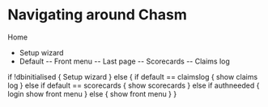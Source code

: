 # Navigating around Chasm

Home
- Setup wizard
- Default
-- Front menu
-- Last page
-- Scorecards
-- Claims log

if !dbinitialised {
    Setup wizard
} else {
    if default == claimslog {
        show claims log
    } else if default == scorecards {
        show scorecards
    } else if authneeded {
        login
        show front menu
    } else {
        show front menu
    }
}